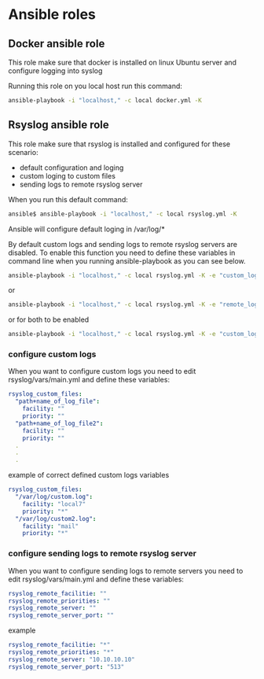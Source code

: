 # Ansible roles

## Docker ansible role

This role make sure that docker is installed on linux Ubuntu server and configure logging into syslog

Running this role on you local host run this command:
```bash
ansible-playbook -i "localhost," -c local docker.yml -K
```


## Rsyslog ansible role

This role make sure that rsyslog is installed and configured for these scenario:
- default configuration and loging
- custom loging to custom files
- sending logs to remote rsyslog server

When you run this default command:
```bash
ansible$ ansible-playbook -i "localhost," -c local rsyslog.yml -K
```
Ansible will configure default loging in /var/log/*


By default custom logs and sending logs to remote rsyslog servers are disabled.
To enable this function you need to define these variables in command line when you running ansible-playbook as you can see below.
```bash
ansible-playbook -i "localhost," -c local rsyslog.yml -K -e "custom_logs=true"
```
or
```bash
ansible-playbook -i "localhost," -c local rsyslog.yml -K -e "remote_logs=true"
```
or for both to be enabled
```bash
ansible-playbook -i "localhost," -c local rsyslog.yml -K -e "custom_logs=true" -e "remote_logs=true"
```


### configure custom logs
When you want to configure custom logs you need to edit rsyslog/vars/main.yml and define these variables:
```yaml
rsyslog_custom_files:
  "path+name_of_log_file":
    facility: ""
    priority: ""
  "path+name_of_log_file2":
    facility: ""
    priority: ""
  .
  .
  .
```
example of correct defined custom logs variables
```yaml
rsyslog_custom_files:
  "/var/log/custom.log":
    facility: "local7"
    priority: "*"
  "/var/log/custom2.log":
    facility: "mail"
    priority: "*"
```

### configure sending logs to remote rsyslog server
When you want to configure sending logs to remote servers you need to edit rsyslog/vars/main.yml and define these variables:
```yaml
rsyslog_remote_facilitie: ""
rsyslog_remote_priorities: ""
rsyslog_remote_server: ""
rsyslog_remote_server_port: ""
```
example
```yaml
rsyslog_remote_facilitie: "*"
rsyslog_remote_priorities: "*"
rsyslog_remote_server: "10.10.10.10"
rsyslog_remote_server_port: "513"
```
